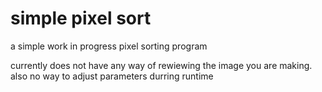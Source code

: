 # simple pixel sort 
a simple work in progress pixel sorting program
  
currently does not have any way of rewiewing the image you are making.  
also no way to adjust parameters durring runtime

